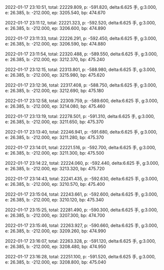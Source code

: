 2022-01-17 23:10:51, total: 22229.809, p: -591.820, delta:6.625 手, g:3.000, e: 26.385, b: -212.000, ep: 3205.540, bp: 474.670

2022-01-17 23:11:12, total: 22221.323, p: -592.520, delta:6.625 手, g:3.000, e: 26.385, b: -212.000, ep: 3206.600, bp: 474.890

2022-01-17 23:11:33, total: 22226.291, p: -592.450, delta:6.625 手, g:3.000, e: 26.385, b: -212.000, ep: 3206.590, bp: 474.880

2022-01-17 23:11:54, total: 22320.488, p: -589.550, delta:6.625 手, g:3.000, e: 26.385, b: -212.000, ep: 3212.370, bp: 475.240

2022-01-17 23:12:15, total: 22313.801, p: -588.980, delta:6.625 手, g:3.000, e: 26.385, b: -212.000, ep: 3215.980, bp: 475.620

2022-01-17 23:12:36, total: 22317.408, p: -588.750, delta:6.625 手, g:3.000, e: 26.385, b: -212.000, ep: 3212.690, bp: 475.180

2022-01-17 23:12:58, total: 22309.759, p: -589.600, delta:6.625 手, g:3.000, e: 26.385, b: -212.000, ep: 3214.080, bp: 475.460

2022-01-17 23:13:19, total: 22278.501, p: -591.310, delta:6.625 手, g:3.000, e: 26.385, b: -212.000, ep: 3211.650, bp: 475.370

2022-01-17 23:13:40, total: 22246.941, p: -591.680, delta:6.625 手, g:3.000, e: 26.385, b: -212.000, ep: 3211.280, bp: 475.370

2022-01-17 23:14:01, total: 22221.516, p: -592.700, delta:6.625 手, g:3.000, e: 26.385, b: -212.000, ep: 3211.300, bp: 475.500

2022-01-17 23:14:22, total: 22224.060, p: -592.440, delta:6.625 手, g:3.000, e: 26.385, b: -212.000, ep: 3213.320, bp: 475.720

2022-01-17 23:14:43, total: 22241.435, p: -592.630, delta:6.625 手, g:3.000, e: 26.385, b: -212.000, ep: 3210.570, bp: 475.400

2022-01-17 23:15:04, total: 22243.661, p: -592.600, delta:6.625 手, g:3.000, e: 26.385, b: -212.000, ep: 3210.120, bp: 475.340

2022-01-17 23:15:25, total: 22281.490, p: -590.300, delta:6.625 手, g:3.000, e: 26.385, b: -212.000, ep: 3207.300, bp: 474.700

2022-01-17 23:15:46, total: 22263.927, p: -590.660, delta:6.625 手, g:3.000, e: 26.385, b: -212.000, ep: 3209.260, bp: 474.990

2022-01-17 23:16:07, total: 22263.328, p: -591.120, delta:6.625 手, g:3.000, e: 26.385, b: -212.000, ep: 3208.480, bp: 474.950

2022-01-17 23:16:28, total: 22251.100, p: -591.520, delta:6.625 手, g:3.000, e: 26.385, b: -212.000, ep: 3208.800, bp: 475.040
